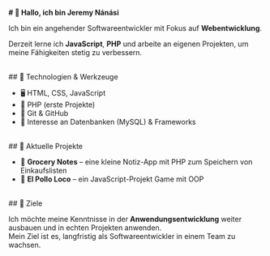 <strong># 👋 Hallo, ich bin Jeremy Nánási</strong>
<br>
<p>Ich bin ein angehender Softwareentwickler mit Fokus auf <strong>Webentwicklung</strong>.</p>  
<p>Derzeit lerne ich <strong>JavaScript</strong>, <strong>PHP</strong> und arbeite an eigenen Projekten, um meine Fähigkeiten stetig zu verbessern.</p>
<br>
## 🧰 Technologien & Werkzeuge<br>
<ul>
    <li> 🖥️ HTML, CSS, JavaScript</li>  
    <li> 🐘 PHP (erste Projekte)</li>  
    <li> 🧪 Git & GitHub</li>  
    <li> 🧠 Interesse an Datenbanken (MySQL) & Frameworks</li>
</ul>
<br>
## 🚀 Aktuelle Projekte<br>
<ul>
    <li> 📝 <strong>Grocery Notes</strong> – eine kleine Notiz-App mit PHP zum Speichern von Einkaufslisten</li>
    <li> 📖 <strong>El Pollo Loco</strong> – ein JavaScript-Projekt Game mit OOP</li>
</ul>
<br>
## 🎯 Ziele<br>
<p>Ich möchte meine Kenntnisse in der <strong>Anwendungsentwicklung</strong> weiter ausbauen und in echten Projekten anwenden.<br>
Mein Ziel ist es, langfristig als Softwareentwickler in einem Team zu wachsen.</p>
